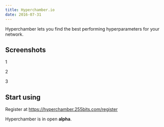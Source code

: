 ```yaml
---
title: Hyperchamber.io
date: 2016-07-31
---
```


Hyperchamber lets you find the best performing hyperparameters for your network.

## Screenshots

1

2

3


## Start using

Register at https://hyperchamber.255bits.com/register

Hyperchamber is in open **alpha**.
